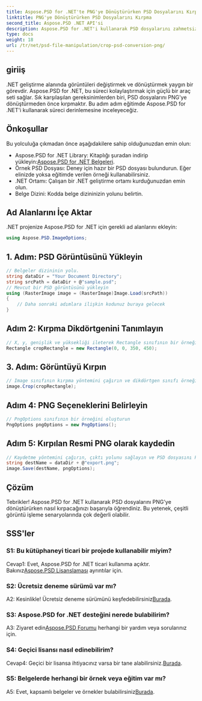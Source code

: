 ```yaml
---
title: Aspose.PSD for .NET'te PNG'ye Dönüştürürken PSD Dosyalarını Kırpma
linktitle: PNG'ye Dönüştürürken PSD Dosyalarını Kırpma
second_title: Aspose.PSD .NET API'si
description: Aspose.PSD for .NET'i kullanarak PSD dosyalarını zahmetsizce nasıl kırpacağınızı öğrenin. PNG'ye sorunsuz dönüşüm için adım adım kılavuzumuzu izleyin.
type: docs
weight: 18
url: /tr/net/psd-file-manipulation/crop-psd-conversion-png/
---
```

## giriiş
.NET geliştirme alanında görüntüleri değiştirmek ve dönüştürmek yaygın bir görevdir. Aspose.PSD for .NET, bu süreci kolaylaştırmak için güçlü bir araç seti sağlar. Sık karşılaşılan gereksinimlerden biri, PSD dosyalarını PNG'ye dönüştürmeden önce kırpmaktır. Bu adım adım eğitimde Aspose.PSD for .NET'i kullanarak süreci derinlemesine inceleyeceğiz.
## Önkoşullar
Bu yolculuğa çıkmadan önce aşağıdakilere sahip olduğunuzdan emin olun:
-  Aspose.PSD for .NET Library: Kitaplığı şuradan indirip yükleyin:[Aspose.PSD for .NET Belgeleri](https://reference.aspose.com/psd/net/).
- Örnek PSD Dosyası: Deney için hazır bir PSD dosyası bulundurun. Eğer elinizde yoksa eğitimde verilen örneği kullanabilirsiniz.
- .NET Ortamı: Çalışan bir .NET geliştirme ortamı kurduğunuzdan emin olun.
- Belge Dizini: Kodda belge dizininizin yolunu belirtin.
## Ad Alanlarını İçe Aktar
.NET projenize Aspose.PSD for .NET için gerekli ad alanlarını ekleyin:
```csharp
using Aspose.PSD.ImageOptions;
```
## 1. Adım: PSD Görüntüsünü Yükleyin
```csharp
// Belgeler dizininin yolu.
string dataDir = "Your Document Directory";
string srcPath = dataDir + @"sample.psd";
// Mevcut bir PSD görüntüsünü yükleyin
using (RasterImage image = (RasterImage)Image.Load(srcPath))
{
    // Daha sonraki adımlara ilişkin kodunuz buraya gelecek
}
```
## Adım 2: Kırpma Dikdörtgenini Tanımlayın
```csharp
// X, y, genişlik ve yüksekliği ileterek Rectangle sınıfının bir örneğini oluşturun
Rectangle cropRectangle = new Rectangle(0, 0, 350, 450);
```
## 3. Adım: Görüntüyü Kırpın
```csharp
// Image sınıfının kırpma yöntemini çağırın ve dikdörtgen sınıfı örneğini iletin
image.Crop(cropRectangle);
```
## Adım 4: PNG Seçeneklerini Belirleyin
```csharp
// PngOptions sınıfının bir örneğini oluşturun
PngOptions pngOptions = new PngOptions();
```
## Adım 5: Kırpılan Resmi PNG olarak kaydedin
```csharp
// Kaydetme yöntemini çağırın, çıktı yolunu sağlayın ve PSD dosyasını PNG'ye dönüştürmek ve çıktıyı kaydetmek için PngOptions'ı kullanın.
string destName = dataDir + @"export.png";
image.Save(destName, pngOptions);
```
## Çözüm

Tebrikler! Aspose.PSD for .NET kullanarak PSD dosyalarını PNG'ye dönüştürürken nasıl kırpacağınızı başarıyla öğrendiniz. Bu yetenek, çeşitli görüntü işleme senaryolarında çok değerli olabilir.

## SSS'ler

### S1: Bu kütüphaneyi ticari bir projede kullanabilir miyim?

 Cevap1: Evet, Aspose.PSD for .NET ticari kullanıma açıktır. Bakınız[Aspose.PSD Lisanslaması](https://purchase.aspose.com/buy) ayrıntılar için.

### S2: Ücretsiz deneme sürümü var mı?

A2: Kesinlikle! Ücretsiz deneme sürümünü keşfedebilirsiniz[Burada](https://releases.aspose.com/).

### S3: Aspose.PSD for .NET desteğini nerede bulabilirim?

 A3: Ziyaret edin[Aspose.PSD Forumu](https://forum.aspose.com/c/psd/34) herhangi bir yardım veya sorularınız için.

### S4: Geçici lisansı nasıl edinebilirim?

 Cevap4: Geçici bir lisansa ihtiyacınız varsa bir tane alabilirsiniz.[Burada](https://purchase.aspose.com/temporary-license/).

### S5: Belgelerde herhangi bir örnek veya eğitim var mı?

 A5: Evet, kapsamlı belgeler ve örnekler bulabilirsiniz[Burada](https://reference.aspose.com/psd/net/).